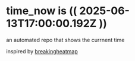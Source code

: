 # time_now is (( 2025-06-13T17:00:00.192Z ))

an automated repo that shows the currnent time

inspired by [breakingheatmap](https://github.com/breakingheatmap/breakingheatmap)